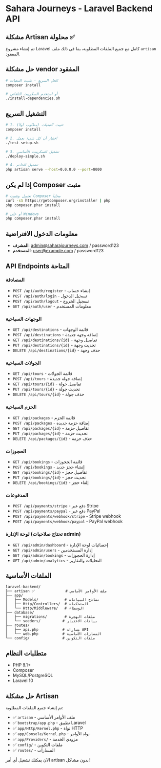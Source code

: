 # Sahara Journeys - Laravel Backend API

## مشكلة Artisan محلولة ✅

تم إنشاء مشروع Laravel كامل مع جميع الملفات المطلوبة، بما في ذلك ملف `artisan` المفقود.

## حل مشكلة vendor المفقود

```bash
# الحل السريع - تثبيت التبعيات
composer install

# أو استخدم السكريبت التلقائي
./install-dependencies.sh
```

## التشغيل السريع

```bash
# 1. تثبيت التبعيات (مطلوب أولاً)
composer install

# 2. اختبار أن كل شيء يعمل
./test-setup.sh

# 3. تشغيل السكريبت الأساسي
./deploy-simple.sh

# 4. تشغيل الخادم
php artisan serve --host=0.0.0.0 --port=8000
```

## إذا لم يكن Composer مثبت

```bash
# تحميل وتثبيت Composer محلياً
curl -sS https://getcomposer.org/installer | php
php composer.phar install

# أو على Windows
php composer.phar install
```

## معلومات الدخول الافتراضية

- **المشرف**: admin@saharajourneys.com / password123
- **المستخدم**: user@example.com / password123

## API Endpoints المتاحة

### المصادقة
- `POST /api/auth/register` - إنشاء حساب
- `POST /api/auth/login` - تسجيل الدخول
- `POST /api/auth/logout` - تسجيل الخروج
- `GET /api/auth/user` - معلومات المستخدم

### الوجهات السياحية
- `GET /api/destinations` - قائمة الوجهات
- `POST /api/destinations` - إضافة وجهة جديدة
- `GET /api/destinations/{id}` - تفاصيل وجهة
- `PUT /api/destinations/{id}` - تحديث وجهة
- `DELETE /api/destinations/{id}` - حذف وجهة

### الجولات السياحية
- `GET /api/tours` - قائمة الجولات
- `POST /api/tours` - إضافة جولة جديدة
- `GET /api/tours/{id}` - تفاصيل جولة
- `PUT /api/tours/{id}` - تحديث جولة
- `DELETE /api/tours/{id}` - حذف جولة

### الحزم السياحية
- `GET /api/packages` - قائمة الحزم
- `POST /api/packages` - إضافة حزمة جديدة
- `GET /api/packages/{id}` - تفاصيل حزمة
- `PUT /api/packages/{id}` - تحديث حزمة
- `DELETE /api/packages/{id}` - حذف حزمة

### الحجوزات
- `GET /api/bookings` - قائمة الحجوزات
- `POST /api/bookings` - إنشاء حجز جديد
- `GET /api/bookings/{id}` - تفاصيل حجز
- `PUT /api/bookings/{id}` - تحديث حجز
- `DELETE /api/bookings/{id}` - إلغاء حجز

### المدفوعات
- `POST /api/payments/stripe` - دفع عبر Stripe
- `POST /api/payments/paypal` - دفع عبر PayPal
- `POST /api/payments/webhook/stripe` - Stripe webhook
- `POST /api/payments/webhook/paypal` - PayPal webhook

### لوحة الإدارة (تحتاج صلاحيات admin)
- `GET /api/admin/dashboard` - إحصائيات لوحة الإدارة
- `GET /api/admin/users` - إدارة المستخدمين
- `GET /api/admin/bookings` - إدارة الحجوزات
- `GET /api/admin/analytics` - التحليلات والتقارير

## الملفات الأساسية

```
laravel-backend/
├── artisan ✅              # ملف الأوامر الأساسي
├── app/
│   ├── Models/            # نماذج البيانات
│   ├── Http/Controllers/  # المتحكمات
│   └── Http/Middleware/   # الوسطاء
├── database/
│   ├── migrations/        # ملفات الهجرة
│   └── seeders/          # بيانات الاختبار
├── routes/
│   ├── api.php           # مسارات API
│   └── web.php           # المسارات الأساسية
└── config/               # ملفات التكوين
```

## متطلبات النظام

- PHP 8.1+
- Composer
- MySQL/PostgreSQL
- Laravel 10

## حل مشكلة Artisan

تم إنشاء جميع الملفات المطلوبة:
- ✅ `artisan` - ملف الأوامر الأساسي
- ✅ `bootstrap/app.php` - تطبيق Laravel
- ✅ `app/Http/Kernel.php` - نواة HTTP
- ✅ `app/Console/Kernel.php` - نواة الأوامر
- ✅ `app/Providers/` - مزودي الخدمة
- ✅ `config/` - ملفات التكوين
- ✅ `routes/` - المسارات

الآن يمكنك تشغيل أي أمر artisan بدون مشاكل!